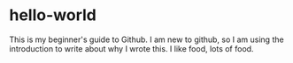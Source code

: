 # hello-world
This is my beginner's guide to Github.
I am new to github, so I am using the introduction to write about why I wrote this. I like food, lots of food.
